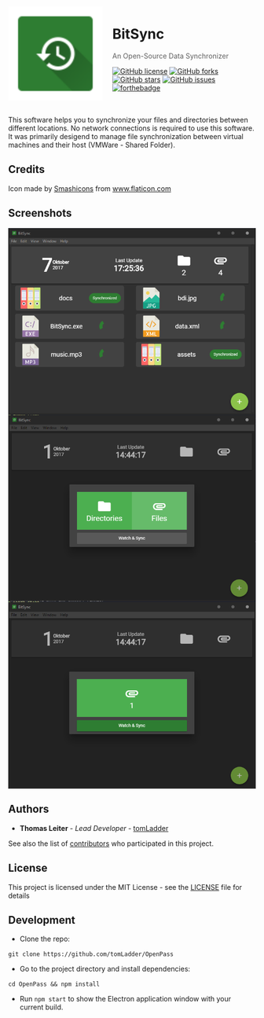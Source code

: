 <img src="https://github.com/tomLadder/BitSync/blob/master/BitSync/src/assets/icon_square_green.svg" align="left" width="192px" height="192px"/>
<img align="left" width="0" height="192px" hspace="10"/>

# BitSync
> An Open-Source Data Synchronizer

[![GitHub license](https://img.shields.io/badge/license-MIT-blue.svg?style=flat-square)](https://github.com/tomLadder/BitSync/blob/master/LICENSE)
[![GitHub forks](https://img.shields.io/github/forks/tomLadder/OpenPass.svg?style=flat-square)](https://github.com/tomLadder/BitSync/network)
[![GitHub stars](https://img.shields.io/github/stars/tomLadder/OpenPass.svg?style=flat-square)](https://github.com/tomLadder/BitSync/stargazers)
[![GitHub issues](https://img.shields.io/github/issues/tomLadder/OpenPass.svg?style=flat-square)](https://github.com/tomLadder/BitSync/issues)<br>
[![forthebadge](http://forthebadge.com/images/badges/powered-by-electricity.svg)](http://forthebadge.com)

</br>
</br>
This software helps you to synchronize your files and directories between different locations. No network connections is required to use this software. It was primarily desigend to manage file synchronization between virtual machines and their host (VMWare - Shared Folder).

## Credits
Icon made by [Smashicons](https://www.flaticon.com/authors/smashicons) from www.flaticon.com 

## Screenshots
<img src="https://github.com/tomLadder/BitSync/blob/master/img/5.png" align="center"/>
<img src="https://github.com/tomLadder/BitSync/blob/master/img/2.png" align="center"/>
<img src="https://github.com/tomLadder/BitSync/blob/master/img/3.png" align="center"/>

<br>

## Authors

* **Thomas Leiter** - *Lead Developer* - [tomLadder](https://github.com/tomLadder)

See also the list of [contributors](https://github.com/tomLadder/OpenPass/contributors) who participated in this project.

## License

This project is licensed under the MIT License - see the [LICENSE](LICENSE) file for details

## Development

- Clone the repo:
```
git clone https://github.com/tomLadder/OpenPass
```

- Go to the project directory and install dependencies: 
```
cd OpenPass && npm install
```

- Run `npm start` to show the Electron application window with your current build.
